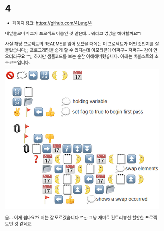 # 4

- 페이지 링크: https://github.com/4Lang/4

네잎클로버 마크가 프로젝트 이름인 것 같은데... 뭐라고 명명을 해야할까요??

사실 해당 프로젝트의 README를 읽어 보았을 때에는 이 프로젝트가 어떤 것인지를 잘 몰랐습니다;;;
프로그래밍을 쉽게 할 수 있다는데 이모티콘이 어쩌구~ 저쩌구~ 감이 안오더라구요 ^^;;
하지만 샘플코드를 보는 순간 이해해버렸습니다. 아래는 버블소트의 소스코드입니다.

![이미지](https://raw.githubusercontent.com/4Lang/4/eb05d6c862c348f7392130c0cdc147a19eee1c01/sample_code/image/bubbleSort.png)

음... 이게 쉽나요?? 저는 잘 모르겠습니다 ^^;;;
그냥 재미로 컨트리뷰션 할만한 프로젝트인 것 같네요.
